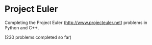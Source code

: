 Project Euler
=====

Completing the Project Euler (http://www.projecteuler.net) problems in 
Python and C++.

(230 problems completed so far)

